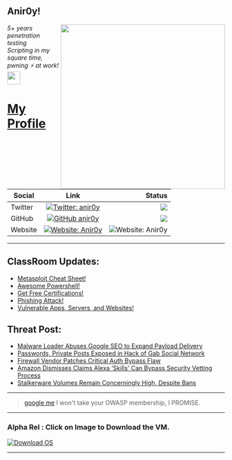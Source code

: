 <h2>Anir0y!</h2>
<img align='right' src="https://github-readme-stats.vercel.app/api?username=anir0y&show_icons=true&theme=dark" width="380">
<p><em>5+ years penetration testing<br>
  Scripting in my square time, pwning ⚡ at work!<img src="https://media.giphy.com/media/WUlplcMpOCEmTGBtBW/giphy.gif" width="30"> 
</em></p>



# [My Profile](https://anir0y.in/refer=githubreadme)

| Social   |      Link      | Status|
|----------|:-------------:|--:|
| Twitter |  [![Twitter: anir0y](https://img.shields.io/twitter/follow/anir0y?label=Follow%20me&style=plastic)](https://twitter.com/anir0y)| ![](https://img.shields.io/badge/Status-Online-blue)|
| GitHub |    [![GitHub anir0y](https://img.shields.io/github/followers/anir0y?label=Fork%20me&style=plastic)](https://github.com/anir0y)   | ![](https://img.shields.io/badge/Status-Online-blue)|
| Website |    [![Website: Anir0y](https://img.shields.io/badge/Website-anir0y.in-blue?style=flat-square&logo=google-chrome)](anir0y.in)    |  ![Website: Anir0y](https://img.shields.io/website?down_color=red&down_message=Server%20is%20Dead&style=flat-square&up_color=green&up_message=Online&url=https%3A%2F%2Fanir0y.in) |

---

## ClassRoom Updates:

<!-- CLASS:START -->
- [Metasploit Cheat Sheet!](https://classroom.anir0y.in/post/metasploit-cheat-sheet/)
- [Awesome Powershell!](https://classroom.anir0y.in/post/ref-powershell/)
- [Get Free Certifications!](https://classroom.anir0y.in/post/blog4/)
- [Phishing Attack!](https://classroom.anir0y.in/post/blog2/)
- [Vulnerable Apps, Servers, and Websites!](https://classroom.anir0y.in/post/blog1/)
<!-- CLASS:END -->

## Threat Post:

<!-- THREAT:START -->
- [Malware Loader Abuses Google SEO to Expand Payload Delivery](https://threatpost.com/malware-loader-google-seo-payload/164377/)
- [Passwords, Private Posts Exposed in Hack of Gab Social Network](https://threatpost.com/hacktivists-gab-posts-passwords/164360/)
- [Firewall Vendor Patches Critical Auth Bypass Flaw](https://threatpost.com/firewall-critical-security-flaw/164347/)
- [Amazon Dismisses Claims Alexa ‘Skills’ Can Bypass Security Vetting Process](https://threatpost.com/amazon-dismisses-claims-alexa-skills-can-bypass-security-vetting/164316/)
- [Stalkerware Volumes Remain Concerningly High, Despite Bans](https://threatpost.com/stalkerware-volumes-high-bans/164325/)
<!-- THREAT:END -->
---


> [google me](https://google.com/search?q=@anir0y) I won't take your OWASP membership, I PROMISE. 

---
### Alpha Rel : Click on Image to Download the VM.
[![Download OS](https://i.imgur.com/4RUjCIA.png)](https://sourceforge.net/projects/classroom-os/files/latest/download)

---

